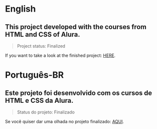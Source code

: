 <h1>English</h1>
<h2>This project developed with the courses from HTML and CSS of Alura.</h2>

> Project status: Finalized

If you want to take a look at the finished project: [HERE](https://aluraplus-gules-gamma.vercel.app/).

<h1>Português-BR</h1>
<h2>Este projeto foi desenvolvido com os cursos de HTML e CSS da Alura.</h2>

>Status do projeto: Finalizado

Se você quiser dar uma olhada no projeto finalizado: [AQUI](https://aluraplus-gules-gamma.vercel.app/).